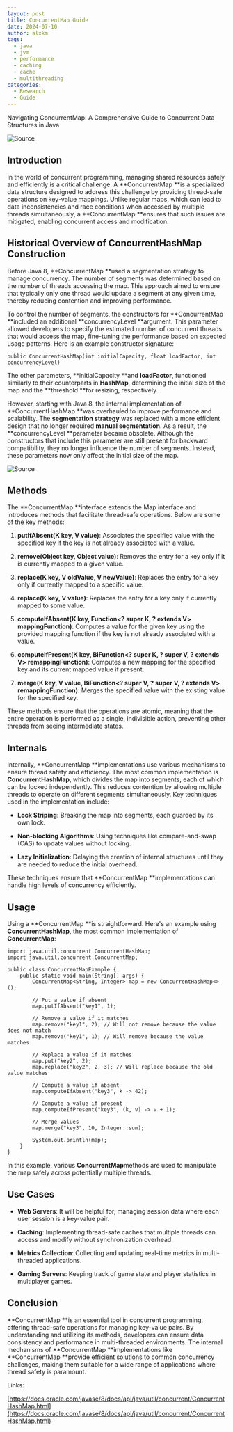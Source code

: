 ```yaml
---
layout: post
title: ConcurrentMap Guide
date: 2024-07-10
author: alxkm
tags:
  - java
  - jvm
  - performance
  - caching
  - cache
  - multithreading
categories:
  - Research
  - Guide
---
```


Navigating ConcurrentMap: A Comprehensive Guide to Concurrent Data Structures in Java

![[Source](https://media.geeksforgeeks.org/wp-content/uploads/20200916182759/ConcurrentMapinJava.png)](https://cdn-images-1.medium.com/max/2000/0*8RArEzlUNBWkFHD5.png)

## Introduction

In the world of concurrent programming, managing shared resources safely and efficiently is a critical challenge. A **ConcurrentMap **is a specialized data structure designed to address this challenge by providing thread-safe operations on key-value mappings. Unlike regular maps, which can lead to data inconsistencies and race conditions when accessed by multiple threads simultaneously, a **ConcurrentMap **ensures that such issues are mitigated, enabling concurrent access and modification.

## Historical Overview of ConcurrentHashMap Construction

Before Java 8, **ConcurrentMap **used a segmentation strategy to manage concurrency. The number of segments was determined based on the number of threads accessing the map. This approach aimed to ensure that typically only one thread would update a segment at any given time, thereby reducing contention and improving performance.

To control the number of segments, the constructors for **ConcurrentMap **included an additional **concurrencyLevel **argument. This parameter allowed developers to specify the estimated number of concurrent threads that would access the map, fine-tuning the performance based on expected usage patterns. Here is an example constructor signature:

    public ConcurrentHashMap(int initialCapacity, float loadFactor, int concurrencyLevel)

The other parameters, **initialCapacity **and **loadFactor**, functioned similarly to their counterparts in **HashMap**, determining the initial size of the map and the **threshold **for resizing, respectively.

However, starting with Java 8, the internal implementation of **ConcurrentHashMap **was overhauled to improve performance and scalability. The **segmentation strategy** was replaced with a more efficient design that no longer required **manual segmentation**. As a result, the **concurrencyLevel **parameter became obsolete. Although the constructors that include this parameter are still present for backward compatibility, they no longer influence the number of segments. Instead, these parameters now only affect the initial size of the map.

![[Source](https://lh5.googleusercontent.com/RHzhZ1BT26RvvSgS9Dqx_N1-tPEqhEDwfTpQnvh1RistQvOYUK5RohHpsx0VBDKV3oPsyS4tdPulhbNF-lwrYzQDp4PXVjeTKuXjYhFPoJdK3sWcrrz-nfniscv3WRTv2bvlDZ4=w1200-h630-p-k-no-nu)](https://cdn-images-1.medium.com/max/2000/0*22FXqhzIUeDKPa0h)

## Methods

The **ConcurrentMap **interface extends the Map interface and introduces methods that facilitate thread-safe operations. Below are some of the key methods:

1. **putIfAbsent(K key, V value)**: Associates the specified value with the specified key if the key is not already associated with a value.

2. **remove(Object key, Object value)**: Removes the entry for a key only if it is currently mapped to a given value.

3. **replace(K key, V oldValue, V newValue)**: Replaces the entry for a key only if currently mapped to a specific value.

4. **replace(K key, V value)**: Replaces the entry for a key only if currently mapped to some value.

5. **computeIfAbsent(K key, Function<? super K, ? extends V> mappingFunction)**: Computes a value for the given key using the provided mapping function if the key is not already associated with a value.

6. **computeIfPresent(K key, BiFunction<? super K, ? super V, ? extends V> remappingFunction)**: Computes a new mapping for the specified key and its current mapped value if present.

7. **merge(K key, V value, BiFunction<? super V, ? super V, ? extends V> remappingFunction)**: Merges the specified value with the existing value for the specified key.

These methods ensure that the operations are atomic, meaning that the entire operation is performed as a single, indivisible action, preventing other threads from seeing intermediate states.

## Internals

Internally, **ConcurrentMap **implementations use various mechanisms to ensure thread safety and efficiency. The most common implementation is **ConcurrentHashMap**, which divides the map into segments, each of which can be locked independently. This reduces contention by allowing multiple threads to operate on different segments simultaneously. Key techniques used in the implementation include:

* **Lock Striping**: Breaking the map into segments, each guarded by its own lock.

* **Non-blocking Algorithms**: Using techniques like compare-and-swap (CAS) to update values without locking.

* **Lazy Initialization**: Delaying the creation of internal structures until they are needed to reduce the initial overhead.

These techniques ensure that **ConcurrentMap **implementations can handle high levels of concurrency efficiently.

## Usage

Using a **ConcurrentMap **is straightforward. Here's an example using **ConcurrentHashMap**, the most common implementation of **ConcurrentMap**:

    import java.util.concurrent.ConcurrentHashMap;
    import java.util.concurrent.ConcurrentMap;
    
    public class ConcurrentMapExample {
        public static void main(String[] args) {
            ConcurrentMap<String, Integer> map = new ConcurrentHashMap<>();
    
            // Put a value if absent
            map.putIfAbsent("key1", 1);
    
            // Remove a value if it matches
            map.remove("key1", 2); // Will not remove because the value does not match
            map.remove("key1", 1); // Will remove because the value matches
    
            // Replace a value if it matches
            map.put("key2", 2);
            map.replace("key2", 2, 3); // Will replace because the old value matches
    
            // Compute a value if absent
            map.computeIfAbsent("key3", k -> 42);
    
            // Compute a value if present
            map.computeIfPresent("key3", (k, v) -> v + 1);
    
            // Merge values
            map.merge("key3", 10, Integer::sum);
    
            System.out.println(map);
        }
    }

In this example, various **ConcurrentMap**methods are used to manipulate the map safely across potentially multiple threads.

## Use Cases

* **Web Servers**: It will be helpful for, managing session data where each user session is a key-value pair.

* **Caching**: Implementing thread-safe caches that multiple threads can access and modify without synchronization overhead.

* **Metrics Collection**: Collecting and updating real-time metrics in multi-threaded applications.

* **Gaming Servers**: Keeping track of game state and player statistics in multiplayer games.

## Conclusion

**ConcurrentMap **is an essential tool in concurrent programming, offering thread-safe operations for managing key-value pairs. By understanding and utilizing its methods, developers can ensure data consistency and performance in multi-threaded environments. The internal mechanisms of **ConcurrentMap **implementations like **ConcurrentMap **provide efficient solutions to common concurrency challenges, making them suitable for a wide range of applications where thread safety is paramount.

Links:

[https://docs.oracle.com/javase/8/docs/api/java/util/concurrent/ConcurrentHashMap.html](https://docs.oracle.com/javase/8/docs/api/java/util/concurrent/ConcurrentHashMap.html)
